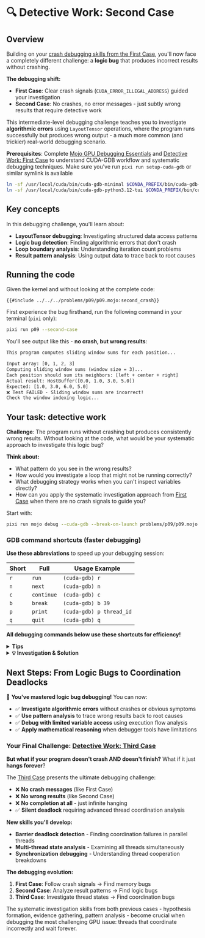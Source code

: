 # 🔍 Detective Work: Second Case

## Overview

Building on your [crash debugging skills from the First Case](./first_case.md), you'll now face a completely different challenge: a **logic bug** that produces incorrect results without crashing.

**The debugging shift:**
- **First Case**: Clear crash signals (`CUDA_ERROR_ILLEGAL_ADDRESS`) guided your investigation
- **Second Case**: No crashes, no error messages - just subtly wrong results that require detective work

This intermediate-level debugging challenge teaches you to investigate **algorithmic errors** using `LayoutTensor` operations, where the program runs successfully but produces wrong output - a much more common (and trickier) real-world debugging scenario.

**Prerequisites**: Complete [Mojo GPU Debugging Essentials](./essentials.md) and [Detective Work: First Case](./first_case.md) to understand CUDA-GDB workflow and systematic debugging techniques. Make sure you've run `pixi run setup-cuda-gdb` or similar symlink is available

```bash
ln -sf /usr/local/cuda/bin/cuda-gdb-minimal $CONDA_PREFIX/bin/cuda-gdb-minimal
ln -sf /usr/local/cuda/bin/cuda-gdb-python3.12-tui $CONDA_PREFIX/bin/cuda-gdb-python3.12-tui
```

## Key concepts

In this debugging challenge, you'll learn about:
- **LayoutTensor debugging**: Investigating structured data access patterns
- **Logic bug detection**: Finding algorithmic errors that don't crash
- **Loop boundary analysis**: Understanding iteration count problems
- **Result pattern analysis**: Using output data to trace back to root causes

## Running the code

Given the kernel and without looking at the complete code:

```mojo
{{#include ../../../problems/p09/p09.mojo:second_crash}}
```

First experience the bug firsthand, run the following command in your terminal (`pixi` only):

```bash
pixi run p09 --second-case
```

You'll see output like this - **no crash, but wrong results**:
```txt
This program computes sliding window sums for each position...

Input array: [0, 1, 2, 3]
Computing sliding window sums (window size = 3)...
Each position should sum its neighbors: [left + center + right]
Actual result: HostBuffer([0.0, 1.0, 3.0, 5.0])
Expected: [1.0, 3.0, 6.0, 5.0]
❌ Test FAILED - Sliding window sums are incorrect!
Check the window indexing logic...
```

## Your task: detective work

**Challenge**: The program runs without crashing but produces consistently wrong results. Without looking at the code, what would be your systematic approach to investigate this logic bug?

**Think about:**
- What pattern do you see in the wrong results?
- How would you investigate a loop that might not be running correctly?
- What debugging strategy works when you can't inspect variables directly?
- How can you apply the systematic investigation approach from [First Case](./first_case.md) when there are no crash signals to guide you?

Start with:

```bash
pixi run mojo debug --cuda-gdb --break-on-launch problems/p09/p09.mojo --second-case
```

### GDB command shortcuts (faster debugging)

**Use these abbreviations** to speed up your debugging session:

| Short | Full | Usage Example |
|-------|------|---------------|
| `r` | `run` | `(cuda-gdb) r` |
| `n` | `next` | `(cuda-gdb) n` |
| `c` | `continue` | `(cuda-gdb) c` |
| `b` | `break` | `(cuda-gdb) b 39` |
| `p` | `print` | `(cuda-gdb) p thread_id` |
| `q` | `quit` | `(cuda-gdb) q` |

**All debugging commands below use these shortcuts for efficiency!**

<details>
<summary><strong>Tips</strong></summary>

<div class="solution-tips">

1. **Pattern analysis first** - Look at the relationship between expected and actual results (what's the mathematical pattern in the differences?)
2. **Focus on execution flow** - Count loop iterations when variables aren't accessible
3. **Use simple breakpoints** - Complex debugging commands often fail with optimized code
4. **Mathematical reasoning** - Work out what each thread should access vs what it actually accesses
5. **Missing data investigation** - If results are consistently smaller than expected, what might be missing?
6. **Host output verification** - The final results often reveal the pattern of the bug
7. **Algorithm boundary analysis** - Check if loops are processing the right number of elements
8. **Cross-validate with working cases** - Why does thread 3 work correctly but others don't?

</div>
</details>

<details class="solution-details">
<summary><strong>💡 Investigation & Solution</strong></summary>

<div class="solution-explanation">

## Step-by-step investigation with CUDA-GDB

### Phase 1: Launch and initial analysis

#### Step 1: Start the debugger
```bash
pixi run mojo debug --cuda-gdb --break-on-launch problems/p09/p09.mojo --second-case
```

#### Step 2: analyze the symptoms first
Before diving into the debugger, let's examine what we know:

```txt
Actual result: [0.0, 1.0, 3.0, 5.0]
Expected: [1.0, 3.0, 6.0, 5.0]
```

**🔍 Pattern Recognition**:
- Thread 0: Got 0.0, Expected 1.0 → Missing 1.0
- Thread 1: Got 1.0, Expected 3.0 → Missing 2.0
- Thread 2: Got 3.0, Expected 6.0 → Missing 3.0
- Thread 3: Got 5.0, Expected 5.0 → ✅ Correct

**Initial Hypothesis**: Each thread is missing some data, but thread 3 works correctly.

### Phase 2: Entering the kernel

#### Step 3: Observe the breakpoint entry
Based on the real debugging session, here's what happens:

```bash
(cuda-gdb) r
Starting program: .../mojo run problems/p09/p09.mojo --second-case

This program computes sliding window sums for each position...
Input array: [0, 1, 2, 3]
Computing sliding window sums (window size = 3)...
Each position should sum its neighbors: [left + center + right]

[Switching focus to CUDA kernel 0, grid 1, block (0,0,0), thread (0,0,0), device 0, sm 0, warp 0, lane 0]

CUDA thread hit application kernel entry function breakpoint, p09_process_sliding_window_...
   <<<(1,1,1),(4,1,1)>>> (output=..., input=...)
    at /home/ubuntu/workspace/mojo-gpu-puzzles/problems/p09/p09.mojo:30
30          input: LayoutTensor[mut=False, dtype, vector_layout],
```

#### Step 4: Navigate to the main logic
```bash
(cuda-gdb) n
29          output: LayoutTensor[mut=True, dtype, vector_layout],
(cuda-gdb) n
32          thread_id = thread_idx.x
(cuda-gdb) n
38          for offset in range(ITER):
```

#### Step 5: Test variable accessibility - crucial discovery
```bash
(cuda-gdb) p thread_id
$1 = 0
```
**✅ Good**: Thread ID is accessible.

```bash
(cuda-gdb) p window_sum
Cannot access memory at address 0x0
```
**❌ Problem**: `window_sum` is not accessible.

```bash
(cuda-gdb) p input[0]
Attempt to take address of value not located in memory.
```
**❌ Problem**: Direct LayoutTensor indexing doesn't work.

```bash
(cuda-gdb) p input.ptr[0]
$2 = {0}
(cuda-gdb) p input.ptr[0]@4
$3 = {{0}, {1}, {2}, {3}}
```
**🎯 BREAKTHROUGH**: `input.ptr[0]@4` shows the full input array! This is how we can inspect LayoutTensor data.

### Phase 3: The critical loop investigation

#### Step 6: Set up loop monitoring
```bash
(cuda-gdb) b 39
Breakpoint 1 at 0x7fffd326ffd0: file problems/p09/p09.mojo, line 39.
(cuda-gdb) c
Continuing.

CUDA thread hit Breakpoint 1, p09_process_sliding_window_...
   <<<(1,1,1),(4,1,1)>>> (output=..., input=...)
    at /home/ubuntu/workspace/mojo-gpu-puzzles/problems/p09/p09.mojo:39
39              idx = thread_id + offset - 1
```

**🔍 We're now inside the loop body. Let's count iterations manually.**

#### Step 7: First loop iteration (offset = 0)
```bash
(cuda-gdb) n
40              if 0 <= idx < SIZE:
(cuda-gdb) n
38          for offset in range(ITER):
```

**First iteration complete**: Loop went from line 39 → 40 → back to 38. The loop continues.

#### Step 8: Second loop iteration (offset = 1)
```bash
(cuda-gdb) n

CUDA thread hit Breakpoint 1, p09_process_sliding_window_...
39              idx = thread_id + offset - 1
(cuda-gdb) n
40              if 0 <= idx < SIZE:
(cuda-gdb) n
41                  value = rebind[Scalar[dtype]](input[idx])
(cuda-gdb) n
42                  window_sum += value
(cuda-gdb) n
40              if 0 <= idx < SIZE:
(cuda-gdb) n
38          for offset in range(ITER):
```

**Second iteration complete**: This time it went through the if-block (lines 41-42).

#### Step 9: testing for third iteration
```bash
(cuda-gdb) n
44          output[thread_id] = window_sum
```

**CRITICAL DISCOVERY**: The loop exited after only 2 iterations! It went directly to line 44 instead of hitting our breakpoint at line 39 again.

**Conclusion**: The loop ran exactly **2 iterations** and then exited.

#### Step 10: Complete kernel execution and context loss
```bash
(cuda-gdb) n
28      fn process_sliding_window(
(cuda-gdb) n
[Switching to Thread 0x7ffff7cc0e00 (LWP 110927)]
0x00007ffff064f84a in ?? () from /lib/x86_64-linux-gnu/libcuda.so.1
(cuda-gdb) p output.ptr[0]@4
No symbol "output" in current context.
(cuda-gdb) p offset
No symbol "offset" in current context.
```

**🔍 Context Lost**: After kernel completion, we lose access to kernel variables. This is normal behavior.

### Phase 4: Root cause analysis

#### Step 11: Algorithm analysis from observed execution
From our debugging session, we observed:

1. **Loop Iterations**: Only 2 iterations (offset = 0, offset = 1)
2. **Expected**: A sliding window of size 3 should require 3 iterations (offset = 0, 1, 2)
3. **Missing**: The third iteration (offset = 2)

Looking at what each thread should compute:
- **Thread 0**: window_sum = input[-1] + input[0] + input[1] = (boundary) + 0 + 1 = 1.0
- **Thread 1**: window_sum = input[0] + input[1] + input[2] = 0 + 1 + 2 = 3.0
- **Thread 2**: window_sum = input[1] + input[2] + input[3] = 1 + 2 + 3 = 6.0
- **Thread 3**: window_sum = input[2] + input[3] + input[4] = 2 + 3 + (boundary) = 5.0

#### Step 12: Trace the actual execution for thread 0
With only 2 iterations (offset = 0, 1):

**Iteration 1 (offset = 0)**:
- `idx = thread_id + offset - 1 = 0 + 0 - 1 = -1`
- `if 0 <= idx < SIZE:` → `if 0 <= -1 < 4:` → **False**
- Skip the sum operation

**Iteration 2 (offset = 1)**:
- `idx = thread_id + offset - 1 = 0 + 1 - 1 = 0`
- `if 0 <= idx < SIZE:` → `if 0 <= 0 < 4:` → **True**
- `window_sum += input[0]` → `window_sum += 0`

**Missing Iteration 3 (offset = 2)**:
- `idx = thread_id + offset - 1 = 0 + 2 - 1 = 1`
- `if 0 <= idx < SIZE:` → `if 0 <= 1 < 4:` → **True**
- `window_sum += input[1]` → `window_sum += 1` ← **THIS NEVER HAPPENS**

**Result**: Thread 0 gets `window_sum = 0` instead of `window_sum = 0 + 1 = 1`
### Phase 5: Bug confirmation

Looking at the problem code, we find:

```mojo
alias ITER = 2                       # ← BUG: Should be 3!

for offset in range(ITER):           # ← Only 2 iterations: [0, 1]
    idx = thread_id + offset - 1     # ← Missing offset = 2
    if 0 <= idx < SIZE:
        window_sum += input[idx]
```

**🎯 ROOT CAUSE IDENTIFIED**: `ITER = 2` should be `ITER = 3` for a sliding window of size 3.

**The Fix**: Change `alias ITER = 2` to `alias ITER = 3` in the source code.

## Key debugging lessons

**When Variables Are Inaccessible**:
1. **Focus on execution flow** - Count breakpoint hits and loop iterations
2. **Use mathematical reasoning** - Work out what should happen vs what does happen
3. **Pattern analysis** - Let the wrong results guide your investigation
4. **Cross-validation** - Test your hypothesis against multiple data points

**Professional GPU Debugging Reality**:
- **Variable inspection often fails** due to compiler optimizations
- **Execution flow analysis** is more reliable than data inspection
- **Host output patterns** provide crucial debugging clues
- **Source code reasoning** complements limited debugger capabilities

**LayoutTensor Debugging**:
- Even with LayoutTensor abstractions, underlying algorithmic bugs still manifest
- Focus on the algorithm logic rather than trying to inspect tensor contents
- Use systematic reasoning to trace what each thread should vs actually accesses

**💡 Key Insight**: This type of off-by-one loop bug is extremely common in GPU programming. The systematic approach you learned here - combining limited debugger info with mathematical analysis and pattern recognition - is exactly how professional GPU developers debug when tools have limitations.

</div>
</details>

## Next Steps: From Logic Bugs to Coordination Deadlocks

🎯 **You've mastered logic bug debugging!** You can now:
- ✅ **Investigate algorithmic errors** without crashes or obvious symptoms
- ✅ **Use pattern analysis** to trace wrong results back to root causes
- ✅ **Debug with limited variable access** using execution flow analysis
- ✅ **Apply mathematical reasoning** when debugger tools have limitations

### Your Final Challenge: [Detective Work: Third Case](./third_case.md)

**But what if your program doesn't crash AND doesn't finish?** What if it just **hangs forever**?

The [Third Case](./third_case.md) presents the ultimate debugging challenge:
- ❌ **No crash messages** (like First Case)
- ❌ **No wrong results** (like Second Case)
- ❌ **No completion at all** - just infinite hanging
- ✅ **Silent deadlock** requiring advanced thread coordination analysis

**New skills you'll develop:**
- **Barrier deadlock detection** - Finding coordination failures in parallel threads
- **Multi-thread state analysis** - Examining all threads simultaneously
- **Synchronization debugging** - Understanding thread cooperation breakdowns

**The debugging evolution:**
1. **First Case**: Follow crash signals → Find memory bugs
2. **Second Case**: Analyze result patterns → Find logic bugs
3. **Third Case**: Investigate thread states → Find coordination bugs

The systematic investigation skills from both previous cases - hypothesis formation, evidence gathering, pattern analysis - become crucial when debugging the most challenging GPU issue: threads that coordinate incorrectly and wait forever.
